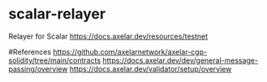 # scalar-relayer

Relayer for Scalar
https://docs.axelar.dev/resources/testnet

#References
https://github.com/axelarnetwork/axelar-cgp-solidity/tree/main/contracts
https://docs.axelar.dev/dev/general-message-passing/overview
https://docs.axelar.dev/validator/setup/overview

